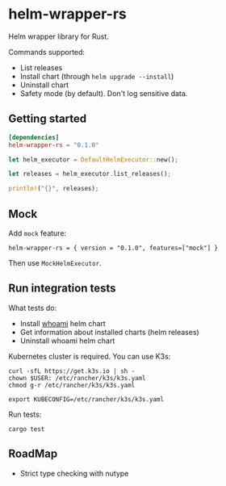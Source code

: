 # helm-wrapper-rs

Helm wrapper library for Rust.

Commands supported:

- List releases
- Install chart (through `helm upgrade --install`)
- Uninstall chart
- Safety mode (by default). Don't log sensitive data.

## Getting started

```toml
[dependencies]
helm-wrapper-rs = "0.1.0"
```

```rust
let helm_executor = DefaultHelmExecutor::new();

let releases = helm_executor.list_releases();

println!("{}", releases);
```

## Mock

Add `mock` feature:

```shell
helm-wrapper-rs = { version = "0.1.0", features=["mock"] }
```

Then use `MockHelmExecutor`.

## Run integration tests

What tests do:

- Install [whoami](https://github.com/traefik/whoami) helm chart
- Get information about installed charts (helm releases)
- Uninstall whoami helm chart

Kubernetes cluster is required. You can use K3s:

```shell
curl -sfL https://get.k3s.io | sh -
chown $USER: /etc/rancher/k3s/k3s.yaml
chmod g-r /etc/rancher/k3s/k3s.yaml

export KUBECONFIG=/etc/rancher/k3s/k3s.yaml
```

Run tests:

```shell
cargo test
```

## RoadMap

- Strict type checking with nutype
